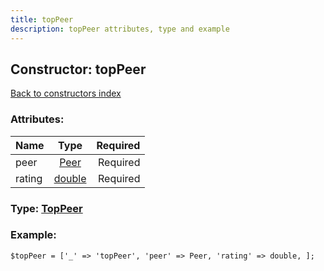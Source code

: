 ```yaml
---
title: topPeer
description: topPeer attributes, type and example
---
```

## Constructor: topPeer  
[Back to constructors index](index.md)



### Attributes:

| Name     |    Type       | Required |
|----------|:-------------:|---------:|
|peer|[Peer](../types/Peer.md) | Required|
|rating|[double](../types/double.md) | Required|



### Type: [TopPeer](../types/TopPeer.md)


### Example:

```
$topPeer = ['_' => 'topPeer', 'peer' => Peer, 'rating' => double, ];
```